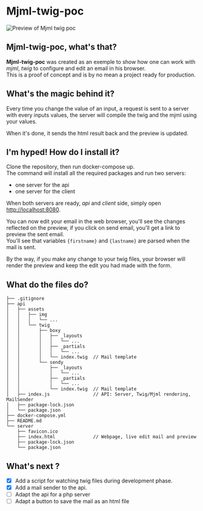 # Mjml-twig-poc

![Preview of Mjml twig poc](https://raw.githubusercontent.com/amaury-hanser/mjml-twig-poc/main/mjml-twig-poc_preview.png)

## Mjml-twig-poc, what's that?
**Mjml-twig-poc** was created as an exemple to show how one can work with *mjml*, *twig* to configure and edit an email in his browser.  
This is a proof of concept and is by no mean a project ready for production.

## What's the magic behind it?
Every time you change the value of an input, a request is sent to a server with every inputs values, the server will compile the twig and the mjml using your values.

When it's done, it sends the html result back and the preview is updated.

## I'm hyped! How do I install it?
Clone the repository, then run docker-compose up.  
The command will install all the required packages and run two servers:
- one server for the api
- one server for the client

When both servers are ready, *api* and *client* side, simply open [http://localhost:8080](http://localhost:8080).

You can now edit your email in the web browser, you'll see the changes reflected on the preview, if you click on send email, you'll get a link to preview the sent email.  
You'll see that variables `{firstname}` and `{lastname}` are parsed when the mail is sent.  

By the way, if you make any change to your twig files, your browser will render the preview and keep the edit you had made with the form.

## What do the files do?
```
├── .gitignore
├── api
│   ├── assets
│   │   ├── img
│   │   │   └── ...
│   │   └── twig
│   │       ├── boxy
│   │       │   ├── _layouts
│   │       │   │   └── ...
│   │       │   ├── _partials
│   │       │   │   └── ...
│   │       │   └── index.twig  // Mail template
│   │       └── sendy
│   │           ├── _layouts
│   │           │   └── ...
│   │           ├── _partials
│   │           │   └── ...
│   │           └── index.twig  // Mail template
│   ├── index.js                // API: Server, Twig/Mjml rendering, MailSender
│   ├── package-lock.json
│   └── package.json
├── docker-compose.yml
├── README.md
└── server
    ├── favicon.ico
    ├── index.html              // Webpage, live edit mail and preview
    ├── package-lock.json
    └── package.json
````
## What's next ?
- [x] Add a script for watching twig files during development phase.
- [x] Add a mail sender to the api.
- [ ] Adapt the api for a php server
- [ ] Adapt a button to save the mail as an html file
